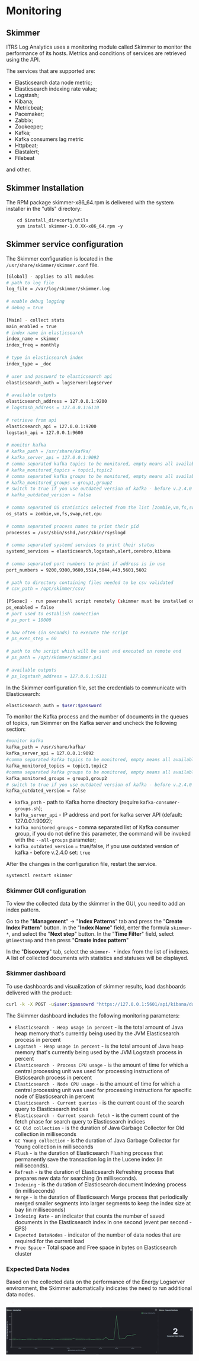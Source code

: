 # Monitoring #

## Skimmer ##

ITRS Log Analytics uses a monitoring module called Skimmer to monitor the performance of its hosts. Metrics and conditions of services are retrieved using the API.

The services that are supported are:

- Elasticsearch data node metric;
- Elasticsearch indexing rate value;
- Logstash;
- Kibana;
- Metricbeat;
- Pacemaker;
- Zabbix;
- Zookeeper;
- Kafka;
- Kafka consumers lag metric
- Httpbeat;
- Elastalert;
- Filebeat

and other.

## Skimmer Installation ##

The RPM package skimmer-x86_64.rpm is delivered with the system installer in the "utils" directory:

		cd $install_direcorty/utils
		yum install skimmer-1.0.XX-x86_64.rpm -y

## Skimmer service configuration ##

The Skimmer configuration is located in the `/usr/share/skimmer/skimmer.conf` file.

```bash
[Global] - applies to all modules
# path to log file
log_file = /var/log/skimmer/skimmer.log

# enable debug logging
# debug = true

[Main] - collect stats
main_enabled = true
# index name in elasticsearch
index_name = skimmer
index_freq = monthly

# type in elasticsearch index
index_type = _doc

# user and password to elasticsearch api
elasticsearch_auth = logserver:logserver

# available outputs
elasticsearch_address = 127.0.0.1:9200
# logstash_address = 127.0.0.1:6110

# retrieve from api
elasticsearch_api = 127.0.0.1:9200
logstash_api = 127.0.0.1:9600

# monitor kafka
# kafka_path = /usr/share/kafka/
# kafka_server_api = 127.0.0.1:9092
# comma separated kafka topics to be monitored, empty means all available topics
# kafka_monitored_topics = topic1,topic2
# comma separated kafka groups to be monitored, empty means all available groups (if kafka_outdated_version = false)
# kafka_monitored_groups = group1,group2
# switch to true if you use outdated version of kafka - before v.2.4.0
# kafka_outdated_version = false

# comma separated OS statistics selected from the list [zombie,vm,fs,swap,net,cpu]
os_stats = zombie,vm,fs,swap,net,cpu

# comma separated process names to print their pid
processes = /usr/sbin/sshd,/usr/sbin/rsyslogd

# comma separated systemd services to print their status
systemd_services = elasticsearch,logstash,alert,cerebro,kibana

# comma separated port numbers to print if address is in use
port_numbers = 9200,9300,9600,5514,5044,443,5601,5602

# path to directory containing files needed to be csv validated
# csv_path = /opt/skimmer/csv/

[PSexec] - run powershell script remotely (skimmer must be installed on Windows)
ps_enabled = false
# port used to establish connection
# ps_port = 10000

# how often (in seconds) to execute the script
# ps_exec_step = 60

# path to the script which will be sent and executed on remote end
# ps_path = /opt/skimmer/skimmer.ps1

# available outputs
# ps_logstash_address = 127.0.0.1:6111

```

In the Skimmer configuration file, set the credentials to communicate with Elasticsearch:

```bash
elasticsearch_auth = $user:$password
```

To monitor the Kafka process and the number of documents in the queues of topics, run Skimmer on the Kafka server and uncheck the following section:

```bash
#monitor kafka
kafka_path = /usr/share/kafka/
kafka_server_api = 127.0.0.1:9092
#comma separated kafka topics to be monitored, empty means all available topics
kafka_monitored_topics = topic1,topic2
#comma separated kafka groups to be monitored, empty means all available groups (if kafka_outdated_version = false)
kafka_monitored_groups = group1,group2
# switch to true if you use outdated version of kafka - before v.2.4.0
kafka_outdated_version = false

```

- `kafka_path` - path to Kafka home directory (require `kafka-consumer-groups.sh`);
- `kafka_server_api`  -  IP  address and port for kafka server API (default: 127.0.0.1:9092);
- `kafka_monitored_groups` - comma separated list of Kafka consumer group, if you do not define this parameter, the command will be invoked with the `--all-groups` parameter;
- `kafka_outdated_version` = true/false, if you use outdated version of kafka - before v.2.4.0 set: `true`

After the changes in the configuration file, restart the service.

```bash
systemctl restart skimmer
```

### Skimmer GUI configuration ###

To view the collected data by the skimmer in the GUI, you need to add an index pattern.

Go to the "**Management**" -> "**Index Patterns**" tab and press the "**Create Index Pattern**" button. In the "**Index Name**" field, enter the formula `skimmer- *`, and select the "**Next step**" button. In the "**Time Filter**" field, select `@timestamp` and then press "**Create index pattern**"

In the "**Discovery**" tab, select the `skimmer- *` index from the list of indexes. A list of collected documents with statistics and statuses will be displayed.

### Skimmer dashboard ###

To use dashboards and visualization of skimmer results, load dashboards delivered with the product:

```bash
curl -k -X POST -u$user:$passowrd "https://127.0.0.1:5601/api/kibana/dashboards/import?force=true" -H 'kbn-xsrf: true' -H 'Content-Type: application/json' -d@kibana/kibana_objects/skimmer_objects.json
```

The Skimmer dashboard includes the following monitoring parameters:

- `Elasticsearch - Heap usage in percent` -  is the total amount of Java heap memory that's currently being used by the JVM Elasticsearch process in percent
- `Logstash - Heap usage in percent` -  is the total amount of Java heap memory that's currently being used by the JVM Logstash process in percent
- `Elasticsearch - Process CPU usage` - is the amount of time for which a central processing unit was used for processing instructions of Elsticsearch process in percent
- `Elasticsearch - Node CPU usage` - is the amount of time for which a central processing unit was used for processing instructions for specific node of Elasticsearch in percent
- `Elasticsearch - Current queries` - is the current count of the search query to Elasticsearch indices
- `Elasticsearch - Current search fetch` - is the current count of the fetch phase for search query to Elasticsearch indices
- `GC Old collection` - is the duration of Java Garbage Collector for Old collection in milliseconds
- `GC Young collection` - is the duration of Java Garbage Collector for Young collection in milliseconds
- `Flush` - is the duration of Elasticsearch Flushing process that permanently save the transaction log in the Lucene index (in milliseconds).
- `Refresh` -  is the duration of Elasticsearch Refreshing process that prepares new data for searching (in milliseconds).
- `Indexing` - is the duration of Elasticsearch document Indexing process  (in milliseconds)
- `Merge` - is the duration of Elasticsearch Merge process that periodically merged smaller segments into larger segments to keep the index size at bay (in milliseconds)
- `Indexing Rate` - an indicator that counts the number of saved documents in the Elasticsearch index in one second (event per second - EPS)
- `Expected DataNodes` - indicator of the number of data nodes that are required for the current load
- `Free Space` - Total space and Free space in bytes on Elasticsearch cluster

### Expected Data Nodes ###

Based on the collected data on the performance of the Energy Logserver environment, the Skimmer automatically indicates the need to run additional data nodes.

![](/media/media/image151.png) 